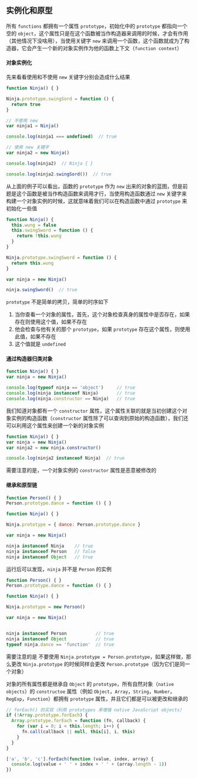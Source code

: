 ## 实例化和原型

所有 `functions` 都拥有一个属性 `prototype`，初始化中的 `prototype` 都指向一个空的 `object`，这个属性只是在这个函数被当作构造器来调用的时候，才会有作用（其他情况下没啥用），当使用关键字 `new` 来调用一个函数，这个函数就成为了构造器，它会产生一个新的对象实例作为他的函数上下文（`function context`）

#### 对象实例化

先来看看使用和不使用 `new` 关键字分别会造成什么结果

```js
function Ninja() { }

Ninja.prototype.swingSord = function () {
  return true
}

// 不使用 new
var ninja1 = Ninja()

console.log(ninja1 === undefined)  // true

// 使用 new 关键字
var ninja2 = new Ninja()

console.log(ninja2)  // Ninja { }

console.log(ninja2.swingSord())  // true
```

从上面的例子可以看出，函数的 `prototype` 作为 `new` 出来的对象的蓝图，但是前题是这个函数是被当作构造函数来调用才行，当使用构造函数通过 `new` 关键字来构建一个对象实例的时候，这就意味着我们可以在构造函数中通过 `prototype` 来初始化一些值

```js
function Ninja() {
  this.wung = false
  this.swingSword = function () {
    return !this.wung
  }
}

Ninja.prototype.swingSword = function () {
  return this.wung
}

var ninja = new Ninja()

ninja.swingSword()  // true
```

`prototype` 不是简单的拷贝，简单的时序如下

1. 当你查看一个对象的属性，首先，这个对象检查真身的属性中是否存在，如果存在则使用这个值，如果不存在
2. 他会检查与他有关的那个 `prototype`，如果 `prototype` 存在这个属性，则使用此值，如果不存在
3. 这个值就是 `undefined`


#### 通过构造器归类对象

```js
function Ninja() { }
var ninja = new Ninja()

console.log(typeof ninja == 'object')     // true
console.log(ninja instanceof Ninja)       // true
console.log(ninja.constructor == Ninja)   // true
```

我们知道对象都有一个 `constructor` 属性，这个属性关联的就是当初创建这个对象实例的构造函数（`constructor` 属性除了可以查询到原始的构造函数），我们还可以利用这个属性来创建一个新的对象实例

```js
function Ninja() { }
var ninja = new Ninja()
var ninja2 = new ninja.constructor()

console.log(ninja2 instanceof Ninja)  // true
```

需要注意的是，一个对象实例的 `constructor` 属性是恶意被修改的


#### 继承和原型链

```js
function Person() { }
Person.prototype.dance = function () { }

function Ninja() { }

Ninja.prototype = { dance: Person.prototype.dance }

var ninja = new Ninja()

ninja instanceof Ninja    // true
ninja instanceof Person   // false
ninja instanceof Object   // true
```

运行后可以发现，`ninja` 并不是 `Person` 的实例

```js
function Person() { }
Person.prototype.dance = function () { }

function Ninja() { }

Ninja.prototype = new Person()

var ninja = new Ninja()


ninja instanceof Person           // true
ninja instanceof Object           // true
typeof ninja.dance == 'function'  // true
```

需要注意的是 不要使用 `Ninja.prototype = Person.prototype`，如果这样做，那么更改 `Ninja.prototype` 的时候同样会更改 `Person.prototype`（因为它们是同一个对象）

对象的所有属性都是继承自 `Object` 的 `prototype`，所有自然对象（`native objects`）的 `constructoe` 属性（例如 `Object`，`Array`，`String`，`Number`，`RegExp`，`Function`）都拥有 `prototype` 属性，并且它们都是可以被更改和继承的

```js
// forEach() 的实现（利用 prototypes 来增强 native JavaScript objects）
if (!Array.prototype.forEach) {
  Array.prototype.forEach = function (fn, callback) {
    for (var i = 0; i < this.length; i++) {
      fn.call(callback || null, this[i], i, this)
    }
  }
}

['a', 'b', 'c'].forEach(function (value, index, array) {
  console.log(value + ' ' + index + ' ' + (array.length - 1))
})
```


